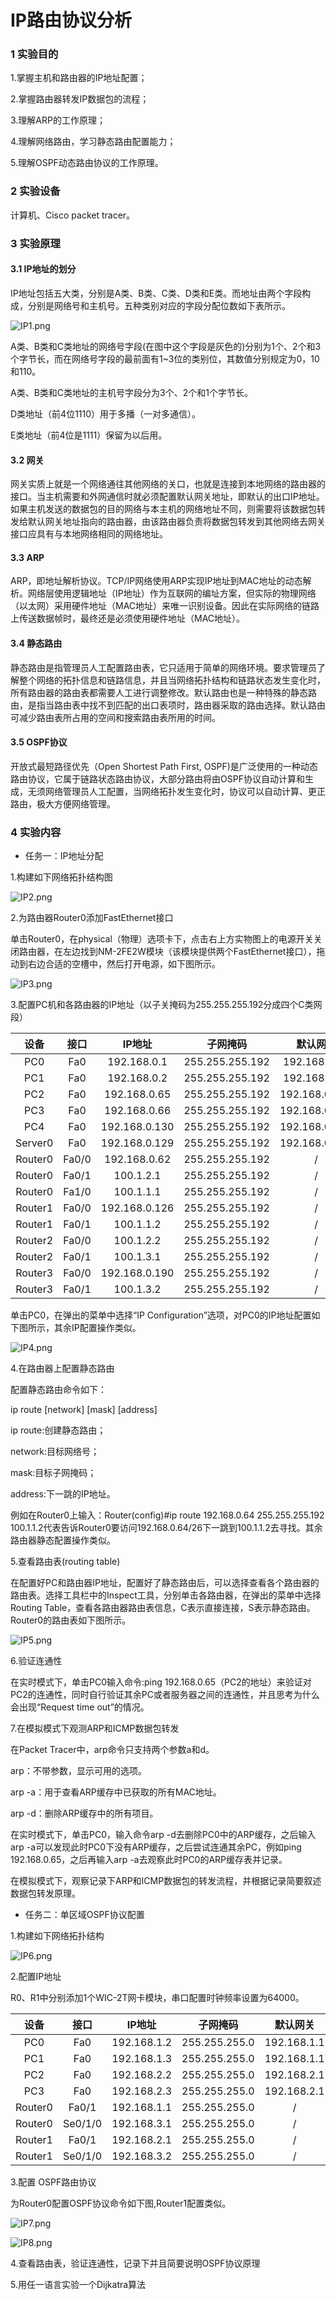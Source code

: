 # IP路由协议分析

### 1 实验目的

1.掌握主机和路由器的IP地址配置；

2.掌握路由器转发IP数据包的流程；

3.理解ARP的工作原理；

4.理解网络路由，学习静态路由配置能力；

5.理解OSPF动态路由协议的工作原理。

### 2 实验设备

计算机、Cisco packet tracer。

### 3 实验原理

#### 3.1 IP地址的划分

IP地址包括五大类，分别是A类、B类、C类、D类和E类。而地址由两个字段构成，分别是网络号和主机号。五种类别对应的字段分配位数如下表所示。

![IP1.png](images/IP1.png)

A类、B类和C类地址的网络号字段(在图中这个字段是灰色的)分别为1个、2个和3个字节长，而在网络号字段的最前面有1~3位的类别位，其数值分别规定为0，10和110。

A类、B类和C类地址的主机号字段分为3个、2个和1个字节长。

D类地址（前4位1110）用于多播（一对多通信）。

E类地址（前4位是1111）保留为以后用。

#### 3.2 网关

网关实质上就是一个网络通往其他网络的关口，也就是连接到本地网络的路由器的接口。当主机需要和外网通信时就必须配置默认网关地址，即默认的出口IP地址。如果主机发送的数据包的目的网络与本主机的网络地址不同，则需要将该数据包转发给默认网关地址指向的路由器，由该路由器负责将数据包转发到其他网络去网关接口应具有与本地网络相同的网络地址。

#### 3.3 ARP

ARP，即地址解析协议。TCP/IP网络使用ARP实现IP地址到MAC地址的动态解析。网络层使用逻辑地址（IP地址）作为互联网的编址方案，但实际的物理网络（以太网）采用硬件地址（MAC地址）来唯一识别设备。因此在实际网络的链路上传送数据帧时，最终还是必须使用硬件地址（MAC地址）。

#### 3.4 静态路由

静态路由是指管理员人工配置路由表，它只适用于简单的网络环境。要求管理员了解整个网络的拓扑信息和链路信息，并且当网络拓扑结构和链路状态发生变化时，所有路由器的路由表都需要人工进行调整修改。默认路由也是一种特殊的静态路由，是指当路由表中找不到匹配的出口表项时，路由器采取的路由选择。默认路由可减少路由表所占用的空间和搜索路由表所用的时间。

#### 3.5 OSPF协议

开放式最短路径优先（Open Shortest Path First, OSPF)是广泛使用的一种动态路由协议，它属于链路状态路由协议，大部分路由将由OSPF协议自动计算和生成，无须网络管理员人工配置，当网络拓扑发生变化时，协议可以自动计算、更正路由，极大方便网络管理。

### 4 实验内容

- 任务一：IP地址分配

1.构建如下网络拓扑结构图

![IP2.png](images/IP2.png)

2.为路由器Router0添加FastEthernet接口

单击Router0，在physical（物理）选项卡下，点击右上方实物图上的电源开关关闭路由器，在左边找到NM-2FE2W模块（该模块提供两个FastEthernet接口），拖动到右边合适的空槽中，然后打开电源，如下图所示。

![IP3.png](images/IP3.png)

3.配置PC机和各路由器的IP地址（以子关掩码为255.255.255.192分成四个C类网段）

|  设备   | 接口  |    IP地址     |    子网掩码     |   默认网关    |
| :-----: | :---: | :-----------: | :-------------: | :-----------: |
|   PC0   |  Fa0  |  192.168.0.1  | 255.255.255.192 | 192.168.0.62  |
|   PC1   |  Fa0  |  192.168.0.2  | 255.255.255.192 | 192.168.0.62  |
|   PC2   |  Fa0  | 192.168.0.65  | 255.255.255.192 | 192.168.0.126 |
|   PC3   |  Fa0  | 192.168.0.66  | 255.255.255.192 | 192.168.0.126 |
|   PC4   |  Fa0  | 192.168.0.130 | 255.255.255.192 | 192.168.0.190 |
| Server0 |  Fa0  | 192.168.0.129 | 255.255.255.192 | 192.168.0.190 |
| Router0 | Fa0/0 | 192.168.0.62  | 255.255.255.192 |       /       |
| Router0 | Fa0/1 |   100.1.2.1   | 255.255.255.192 |       /       |
| Router0 | Fa1/0 |   100.1.1.1   | 255.255.255.192 |       /       |
| Router1 | Fa0/0 | 192.168.0.126 | 255.255.255.192 |       /       |
| Router1 | Fa0/1 |   100.1.1.2   | 255.255.255.192 |       /       |
| Router2 | Fa0/0 |   100.1.2.2   | 255.255.255.192 |       /       |
| Router2 | Fa0/1 |   100.1.3.1   | 255.255.255.192 |       /       |
| Router3 | Fa0/0 | 192.168.0.190 | 255.255.255.192 |       /       |
| Router3 | Fa0/1 |   100.1.3.2   | 255.255.255.192 |       /       |

单击PC0，在弹出的菜单中选择“IP Configuration”选项，对PC0的IP地址配置如下图所示，其余IP配置操作类似。

![IP4.png](images/IP4.png)

4.在路由器上配置静态路由

配置静态路由命令如下：

ip route [network] [mask] [address]

ip route:创建静态路由；

network:目标网络号；

mask:目标子网掩码；

address:下一跳的IP地址。

例如在Router0上输入：Router(config)#ip route 192.168.0.64 255.255.255.192 100.1.1.2代表告诉Router0要访问192.168.0.64/26下一跳到100.1.1.2去寻找。其余路由器静态配置操作类似。

5.查看路由表(routing table)

在配置好PC和路由器IP地址，配置好了静态路由后，可以选择查看各个路由器的路由表。选择工具栏中的Inspect工具，分别单击各路由器，在弹出的菜单中选择Routing Table，查看各路由器路由表信息，C表示直接连接，S表示静态路由。Router0的路由表如下图所示。

![IP5.png](images/IP5.png)

6.验证连通性

在实时模式下，单击PC0输入命令:ping 192.168.0.65（PC2的地址）来验证对PC2的连通性，同时自行验证其余PC或者服务器之间的连通性，并且思考为什么会出现“Request time out”的情况。

7.在模拟模式下观测ARP和ICMP数据包转发

在Packet Tracer中，arp命令只支持两个参数a和d。

arp：不带参数，显示可用的选项。

arp -a：用于查看ARP缓存中已获取的所有MAC地址。

arp -d：删除ARP缓存中的所有项目。

在实时模式下，单击PC0，输入命令arp -d去删除PC0中的ARP缓存，之后输入arp -a可以发现此时PC0下没有ARP缓存，之后尝试连通其余PC，例如ping 192.168.0.65，之后再输入arp -a去观察此时PC0的ARP缓存表并记录。

在模拟模式下，观察记录下ARP和ICMP数据包的转发流程，并根据记录简要叙述数据包转发原理。

- 任务二：单区域OSPF协议配置

1.构建如下网络拓扑结构

![IP6.png](images/IP6.png)

2.配置IP地址

R0、R1中分别添加1个WIC-2T网卡模块，串口配置时钟频率设置为64000。

|  设备   |  接口   |   IP地址    |   子网掩码    |  默认网关   |
| :-----: | :-----: | :---------: | :-----------: | :---------: |
|   PC0   |   Fa0   | 192.168.1.2 | 255.255.255.0 | 192.168.1.1 |
|   PC1   |   Fa0   | 192.168.1.3 | 255.255.255.0 | 192.168.1.1 |
|   PC2   |   Fa0   | 192.168.2.2 | 255.255.255.0 | 192.168.2.1 |
|   PC3   |   Fa0   | 192.168.2.3 | 255.255.255.0 | 192.168.2.1 |
| Router0 |  Fa0/1  | 192.168.1.1 | 255.255.255.0 |      /      |
| Router0 | Se0/1/0 | 192.168.3.1 | 255.255.255.0 |      /      |
| Router1 |  Fa0/1  | 192.168.2.1 | 255.255.255.0 |      /      |
| Router1 | Se0/1/0 | 192.168.3.2 | 255.255.255.0 |      /      |

3.配置 OSPF路由协议

为Router0配置OSPF协议命令如下图,Router1配置类似。

![IP7.png](images/IP7.png)

![IP8.png](images/IP8.png)

4.查看路由表，验证连通性，记录下并且简要说明OSPF协议原理

5.用任一语言实验一个Dijkatra算法







